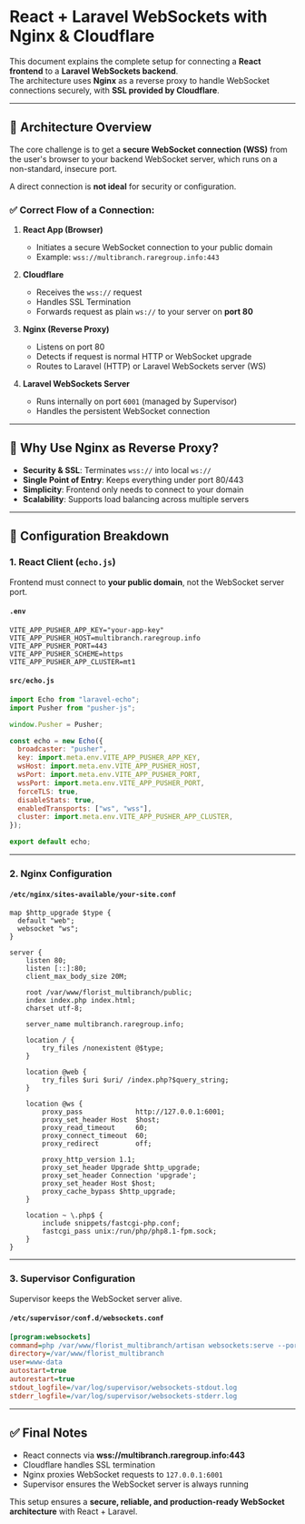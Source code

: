 # React + Laravel WebSockets with Nginx & Cloudflare

This document explains the complete setup for connecting a **React frontend** to a **Laravel WebSockets backend**.  
The architecture uses **Nginx** as a reverse proxy to handle WebSocket connections securely, with **SSL provided by Cloudflare**.

---

## 🔹 Architecture Overview

The core challenge is to get a **secure WebSocket connection (WSS)** from the user's browser to your backend WebSocket server, which runs on a non-standard, insecure port.  

A direct connection is **not ideal** for security or configuration.

### ✅ Correct Flow of a Connection:
1. **React App (Browser)**  
   - Initiates a secure WebSocket connection to your public domain  
   - Example: `wss://multibranch.raregroup.info:443`

2. **Cloudflare**  
   - Receives the `wss://` request  
   - Handles SSL Termination  
   - Forwards request as plain `ws://` to your server on **port 80**

3. **Nginx (Reverse Proxy)**  
   - Listens on port 80  
   - Detects if request is normal HTTP or WebSocket upgrade  
   - Routes to Laravel (HTTP) or Laravel WebSockets server (WS)

4. **Laravel WebSockets Server**  
   - Runs internally on port `6001` (managed by Supervisor)  
   - Handles the persistent WebSocket connection

---

## 🔹 Why Use Nginx as Reverse Proxy?

- **Security & SSL**: Terminates `wss://` into local `ws://`
- **Single Point of Entry**: Keeps everything under port 80/443
- **Simplicity**: Frontend only needs to connect to your domain
- **Scalability**: Supports load balancing across multiple servers

---

## 🔹 Configuration Breakdown

### 1. React Client (`echo.js`)

Frontend must connect to **your public domain**, not the WebSocket server port.

#### `.env`
```env
VITE_APP_PUSHER_APP_KEY="your-app-key"
VITE_APP_PUSHER_HOST=multibranch.raregroup.info
VITE_APP_PUSHER_PORT=443
VITE_APP_PUSHER_SCHEME=https
VITE_APP_PUSHER_APP_CLUSTER=mt1
```

#### `src/echo.js`
```javascript
import Echo from "laravel-echo";
import Pusher from "pusher-js";

window.Pusher = Pusher;

const echo = new Echo({
  broadcaster: "pusher",
  key: import.meta.env.VITE_APP_PUSHER_APP_KEY,
  wsHost: import.meta.env.VITE_APP_PUSHER_HOST,
  wsPort: import.meta.env.VITE_APP_PUSHER_PORT,
  wssPort: import.meta.env.VITE_APP_PUSHER_PORT,
  forceTLS: true,
  disableStats: true,
  enabledTransports: ["ws", "wss"],
  cluster: import.meta.env.VITE_APP_PUSHER_APP_CLUSTER,
});

export default echo;
```

---

### 2. Nginx Configuration

#### `/etc/nginx/sites-available/your-site.conf`
```nginx
map $http_upgrade $type {
  default "web";
  websocket "ws";
}

server {
    listen 80;
    listen [::]:80;
    client_max_body_size 20M;

    root /var/www/florist_multibranch/public;
    index index.php index.html;
    charset utf-8;

    server_name multibranch.raregroup.info;

    location / {
        try_files /nonexistent @$type;
    }

    location @web {
        try_files $uri $uri/ /index.php?$query_string;
    }

    location @ws {
        proxy_pass             http://127.0.0.1:6001;
        proxy_set_header Host  $host;
        proxy_read_timeout     60;
        proxy_connect_timeout  60;
        proxy_redirect         off;

        proxy_http_version 1.1;
        proxy_set_header Upgrade $http_upgrade;
        proxy_set_header Connection 'upgrade';
        proxy_set_header Host $host;
        proxy_cache_bypass $http_upgrade;
    }

    location ~ \.php$ {
        include snippets/fastcgi-php.conf;
        fastcgi_pass unix:/run/php/php8.1-fpm.sock;
    }
}
```

---

### 3. Supervisor Configuration

Supervisor keeps the WebSocket server alive.  

#### `/etc/supervisor/conf.d/websockets.conf`
```ini
[program:websockets]
command=php /var/www/florist_multibranch/artisan websockets:serve --port=6001
directory=/var/www/florist_multibranch
user=www-data
autostart=true
autorestart=true
stdout_logfile=/var/log/supervisor/websockets-stdout.log
stderr_logfile=/var/log/supervisor/websockets-stderr.log
```

---

## ✅ Final Notes
- React connects via **wss://multibranch.raregroup.info:443**
- Cloudflare handles SSL termination
- Nginx proxies WebSocket requests to `127.0.0.1:6001`
- Supervisor ensures the WebSocket server is always running

This setup ensures a **secure, reliable, and production-ready WebSocket architecture** with React + Laravel.
